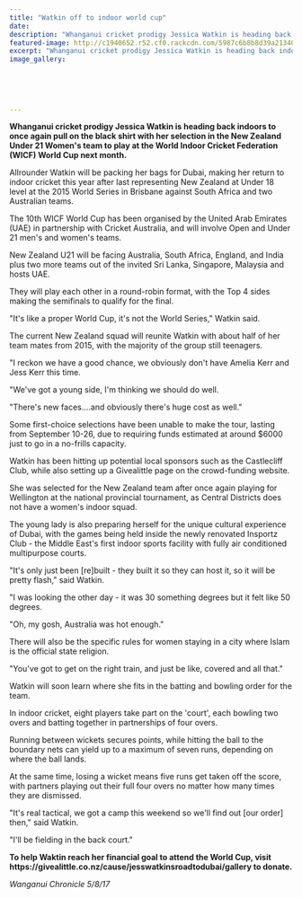 ```yaml
---
title: "Watkin off to indoor world cup"
date: 
description: "Whanganui cricket prodigy Jessica Watkin is heading back indoors to once again pull on the black shirt with her selection in the NZ U21 Women's team to play at the World Indoor Cricket Fed World Cup.."
featured-image: http://c1940652.r52.cf0.rackcdn.com/5987c6b8b8d39a21340000fd/Jess-Watkins-blasts-century-Chron-18-Dec-2016.jpg
excerpt: "Whanganui cricket prodigy Jessica Watkin is heading back indoors to once again pull on the black shirt with her selection in the NZ U21 Women's team to play at the World Indoor Cricket Federation (WICF) World Cup next month."
image_gallery:
    
    
    
    
    
---
```


<p class="element element-paragraph"><strong>Whanganui cricket prodigy Jessica Watkin is heading back indoors to once again pull on the black shirt with her selection in the New Zealand Under 21 Women's team to play at the World Indoor Cricket Federation (WICF) World Cup next month.</strong></p>
<p class="element element-paragraph">Allrounder Watkin will be packing her bags for Dubai, making her return to indoor cricket this year after last representing New Zealand at Under 18 level at the 2015 World Series in Brisbane against South Africa and two Australian teams.</p>
<p class="element element-paragraph">The 10th WICF World Cup has been organised by the United Arab Emirates (UAE) in partnership with Cricket Australia, and will involve Open and Under 21 men's and women's teams.</p>
<p class="element element-paragraph">New Zealand U21 will be facing Australia, South Africa, England, and India plus two more teams out of the invited Sri Lanka, Singapore, Malaysia and hosts UAE.</p>
<p class="element element-paragraph">They will play each other in a round-robin format, with the Top 4 sides making the semifinals to qualify for the final.</p>
<p class="element element-paragraph">"It's like a proper World Cup, it's not the World Series," Watkin said.</p>
<p class="element element-paragraph">The current New Zealand squad will reunite Watkin with about half of her team mates from 2015, with the majority of the group still teenagers.</p>
<p class="element element-paragraph">"I reckon we have a good chance, we obviously don't have Amelia Kerr and Jess Kerr this time.</p>
<p class="element element-paragraph">"We've got a young side, I'm thinking we should do well.</p>
<p class="element element-paragraph">"There's new faces....and obviously there's huge cost as well."</p>
<p class="element element-paragraph">Some first-choice selections have been unable to make the tour, lasting from September 10-26, due to requiring funds estimated at around $6000 just to go in a no-frills capacity.</p>
<p class="element element-paragraph">Watkin has been hitting up potential local sponsors such as the Castlecliff Club, while also setting up a Givealittle page on the crowd-funding website.</p>
<p class="element element-paragraph">She was selected for the New Zealand team after once again playing for Wellington at the national provincial tournament, as Central Districts does not have a women's indoor squad.</p>
<p class="element element-paragraph">The young lady is also preparing herself for the unique cultural experience of Dubai, with the games being held inside the newly renovated Insportz Club - the Middle East's first indoor sports facility with fully air conditioned multipurpose courts.</p>
<p class="element element-paragraph">"It's only just been [re]built - they built it so they can host it, so it will be pretty flash," said Watkin.</p>
<p class="element element-paragraph">"I was looking the other day - it was 30 something degrees but it felt like 50 degrees.</p>
<p class="element element-paragraph">"Oh, my gosh, Australia was hot enough."</p>
<p class="element element-paragraph">There will also be the specific rules for women staying in a city where Islam is the official state religion.</p>
<p class="element element-paragraph">"You've got to get on the right train, and just be like, covered and all that."</p>
<p class="element element-paragraph">Watkin will soon learn where she fits in the batting and bowling order for the team.</p>
<p class="element element-paragraph">In indoor cricket, eight players take part on the 'court', each bowling two overs and batting together in partnerships of four overs.</p>
<p class="element element-paragraph">Running between wickets secures points, while hitting the ball to the boundary nets can yield up to a maximum of seven runs, depending on where the ball lands.</p>
<p class="element element-paragraph">At the same time, losing a wicket means five runs get taken off the score, with partners playing out their full four overs no matter how many times they are dismissed.</p>
<p class="element element-paragraph">"It's real tactical, we got a camp this weekend so we'll find out [our order] then," said Watkin.</p>
<p class="element element-paragraph">"I'll be fielding in the back court."</p>
<p class="element element-paragraph"><strong>To help Waktin reach her financial goal to attend the World Cup, visit https://givealittle.co.nz/cause/jesswatkinsroadtodubai/gallery to donate.</strong></p>
<p class="element element-paragraph"><em>Wanganui Chronicle 5/8/17</em></p>

